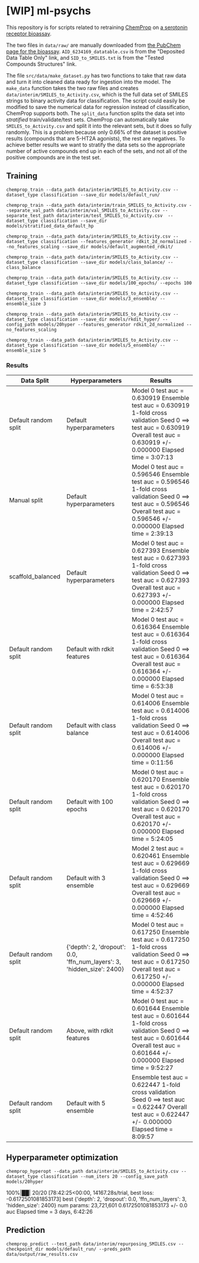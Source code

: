 # [WIP] ml-psychs

This repository is for scripts related to retraining [ChemProp](https://github.com/chemprop/chemprop) on [a serotonin receptor bioassay](https://pubchem.ncbi.nlm.nih.gov/bioassay/624169). 

The two files in `data/raw/` are manually downloaded from [the PubChem page for the bioassay](https://pubchem.ncbi.nlm.nih.gov/bioassay/1706).
`AID_6234169_datatable.csv` is from the "Deposited Data Table Only" link, and `SID_to_SMILES.txt` is from the "Tested Compounds Structures" link.

The file `src/data/make_dataset.py` has two functions to take that raw data and turn it into cleaned data ready for ingestion into the model.
The `make_data` function takes the two raw files and creates `data/interim/SMILES_to_Activity.csv`, which is the full data set of SMILES strings to binary activity data for classification. 
The script could easily be modified to save the numerical data for regression instead of classification, ChemProp supports both.
The `split_data` function splits the data set into _stratified_ train/validate/test sets. 
ChemProp can automatically take `SMILES_to_Activity.csv` and split it into the relevant sets, but it does so fully randomly.
This is a problem because only 0.66% of the dataset is positive results (compounds that are 5-HT2A agonists), the rest are negatives. 
To achieve better results we want to stratify the data sets so the appropriate number of active compounds end up in each of the sets, and not all of the positive compounds are in the test set. 

## Training
`chemprop_train --data_path data/interim/SMILES_to_Activity.csv --dataset_type classification --save_dir models/default_run/` 

`chemprop_train --data_path data/interim/train_SMILES_to_Activity.csv --separate_val_path data/interim/val_SMILES_to_Activity.csv --separate_test_path data/interim/test_SMILES_to_Activity.csv  --dataset_type classification --save_dir models/stratified_data_default_hp`

`chemprop_train --data_path data/interim/SMILES_to_Activity.csv --dataset_type classification --features_generator rdkit_2d_normalized --no_features_scaling --save_dir models/default_augmented_rdkit/`

`chemprop_train --data_path data/interim/SMILES_to_Activity.csv --dataset_type classification --save_dir models/class_balance/ --class_balance` 

`chemprop_train --data_path data/interim/SMILES_to_Activity.csv --dataset_type classification --save_dir models/100_epochs/ --epochs 100`

`chemprop_train --data_path data/interim/SMILES_to_Activity.csv --dataset_type classification --save_dir models/3_ensemble/ --ensemble_size 3`

`chemprop_train --data_path data/interim/SMILES_to_Activity.csv --dataset_type classification --save_dir models/rkdit_hyper/ --config_path models/20hyper --features_generator rdkit_2d_normalized --no_features_scaling`

`chemprop_train --data_path data/interim/SMILES_to_Activity.csv --dataset_type classification --save_dir models/5_ensemble/ --ensemble_size 5`


### Results

| Data Split           | Hyperparameters         | Results                                                                                                                                                                                 |
|----------------------|-------------------------|-----------------------------------------------------------------------------------------------------------------------------------------------------------------------------------------|
| Default random split | Default hyperparameters | Model 0 test auc = 0.630919 Ensemble test auc = 0.630919 1-fold cross validation         Seed 0 ==> test auc = 0.630919 Overall test auc = 0.630919 +/- 0.000000 Elapsed time = 3:07:13 |
| Manual split         | Default hyperparameters | Model 0 test auc = 0.596546 Ensemble test auc = 0.596546 1-fold cross validation         Seed 0 ==> test auc = 0.596546 Overall test auc = 0.596546 +/- 0.000000 Elapsed time = 2:39:13 |
| scaffold_balanced    | Default hyperparameters | Model 0 test auc = 0.627393 Ensemble test auc = 0.627393 1-fold cross validation         Seed 0 ==> test auc = 0.627393 Overall test auc = 0.627393 +/- 0.000000 Elapsed time = 2:42:57 |
| Default random split | Default with rdkit features | Model 0 test auc = 0.616364 Ensemble test auc = 0.616364 1-fold cross validation         Seed 0 ==> test auc = 0.616364 Overall test auc = 0.616364 +/- 0.000000 Elapsed time = 6:53:38 | 
| Default random split | Default with class balance | Model 0 test auc = 0.614006 Ensemble test auc = 0.614006 1-fold cross validation 	Seed 0 ==> test auc = 0.614006 Overall test auc = 0.614006 +/- 0.000000 Elapsed time = 0:11:56 | 
| Default random split | Default with 100 epochs | Model 0 test auc = 0.620170 Ensemble test auc = 0.620170 1-fold cross validation 	Seed 0 ==> test auc = 0.620170 Overall test auc = 0.620170 +/- 0.000000 Elapsed time = 5:24:05 | 
| Default random split | Default with 3 ensemble | Model 2 test auc = 0.620461 Ensemble test auc = 0.629669 1-fold cross validation 	Seed 0 ==> test auc = 0.629669 Overall test auc = 0.629669 +/- 0.000000 Elapsed time = 4:52:46 | 
| Default random split | {'depth': 2, 'dropout': 0.0, 'ffn_num_layers': 3, 'hidden_size': 2400} | Model 0 test auc = 0.617250 Ensemble test auc = 0.617250 1-fold cross validation 	Seed 0 ==> test auc = 0.617250 Overall test auc = 0.617250 +/- 0.000000 Elapsed time = 4:52:37 |
| Default random split | Above, with rdkit features | Model 0 test auc = 0.601644 Ensemble test auc = 0.601644 1-fold cross validation 	Seed 0 ==> test auc = 0.601644 Overall test auc = 0.601644 +/- 0.000000 Elapsed time = 9:52:27 |
| Default random split | Default with 5 ensemble | Ensemble test auc = 0.622447 1-fold cross validation 	Seed 0 ==> test auc = 0.622447 Overall test auc = 0.622447 +/- 0.000000 Elapsed time = 8:09:57 | 


## Hyperparameter optimization

`chemprop_hyperopt --data_path data/interim/SMILES_to_Activity.csv --dataset_type classification --num_iters 20 --config_save_path models/20hyper`

100%|██| 20/20 [78:42:25<00:00, 14167.28s/trial, best loss: -0.6172501081853173]
best
{'depth': 2, 'dropout': 0.0, 'ffn_num_layers': 3, 'hidden_size': 2400}
num params: 23,721,601
0.6172501081853173 +/- 0.0 auc
Elapsed time = 3 days, 6:42:26


## Prediction

`chemprop_predict --test_path data/interim/repurposing_SMILES.csv --checkpoint_dir models/default_run/ --preds_path data/output/raw_results.csv`